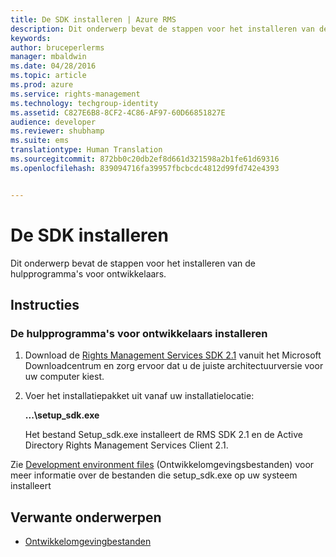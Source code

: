 ```yaml
---
title: De SDK installeren | Azure RMS
description: Dit onderwerp bevat de stappen voor het installeren van de hulpprogramma's voor ontwikkelaars.
keywords: 
author: bruceperlerms
manager: mbaldwin
ms.date: 04/28/2016
ms.topic: article
ms.prod: azure
ms.service: rights-management
ms.technology: techgroup-identity
ms.assetid: C827E6B8-8CF2-4C86-AF97-60D66851827E
audience: developer
ms.reviewer: shubhamp
ms.suite: ems
translationtype: Human Translation
ms.sourcegitcommit: 872bb0c20db2ef8d661d321598a2b1fe61d69316
ms.openlocfilehash: 839094716fa39957fbcbcdc4812d99fd742e4393


---
```


# De SDK installeren

Dit onderwerp bevat de stappen voor het installeren van de hulpprogramma's voor ontwikkelaars.

## Instructies

### De hulpprogramma's voor ontwikkelaars installeren

1.  Download de [Rights Management Services SDK 2.1](http://www.microsoft.com/en-us/download/details.aspx?id=38397) vanuit het Microsoft Downloadcentrum en zorg ervoor dat u de juiste architectuurversie voor uw computer kiest.
2.  Voer het installatiepakket uit vanaf uw installatielocatie:

    **...\\setup\_sdk.exe**

    Het bestand Setup\_sdk.exe installeert de RMS SDK 2.1 en de Active Directory Rights Management Services Client 2.1.

Zie [Development environment files](sdk-elements.md) (Ontwikkelomgevingsbestanden) voor meer informatie over de bestanden die setup\_sdk.exe op uw systeem installeert

## Verwante onderwerpen

* [Ontwikkelomgevingbestanden](sdk-elements.md)
 

 



<!--HONumber=Jun16_HO4-->


